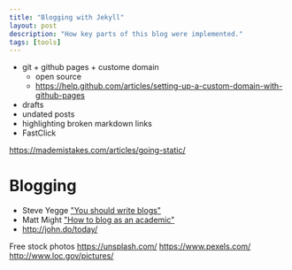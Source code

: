 ```yaml
---
title: "Blogging with Jekyll"
layout: post
description: "How key parts of this blog were implemented."
tags: [tools]
---
```


- git + github pages + custome domain
  - open source
  - https://help.github.com/articles/setting-up-a-custom-domain-with-github-pages
- drafts
- undated posts
- highlighting broken markdown links
- FastClick


https://mademistakes.com/articles/going-static/


# Blogging

* Steve Yegge
  ["You should write blogs"](https://sites.google.com/site/steveyegge2/you-should-write-blogs)
* Matt Might
  ["How to blog as an academic"](http://matt.might.net/articles/how-to-blog-as-an-academic/)
* http://john.do/today/


[github-seo]: https://help.github.com/articles/search-engine-optimization-for-github-pages/


Free stock photos
https://unsplash.com/
https://www.pexels.com/
http://www.loc.gov/pictures/

